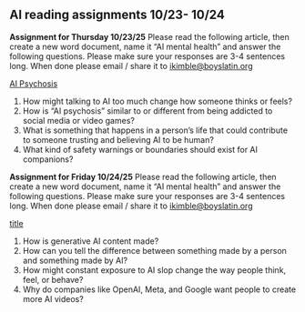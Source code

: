## AI reading assignments 10/23- 10/24


<b>Assignment for Thursday 10/23/25</b>
Please read the following article, then create a new word document, name it “AI mental health” and answer the following questions. Please make sure your responses are 3-4 sentences long. When done please email / share it to ikimble@boyslatin.org

[AI Psychosis](https://www.bbc.com/news/articles/c24zdel5j18o)

    
1. How might talking to AI too much change how someone thinks or feels?
2. How is “AI psychosis” similar to or different from being addicted  to social media or video games?
3. What is something that happens in a person’s life that could contribute to someone trusting and believing AI to be human?
4. What kind of safety warnings or boundaries should exist for AI companions?

<b>Assignment for Friday 10/24/25</b>
Please read the following article, then create a new word document, name it “AI mental health” and answer the following questions. Please make sure your responses are 3-4 sentences long. When done please email / share it to ikimble@boyslatin.org

[title](https://time.com/7326718/sora-2-ai-fake-videos-social-media/)

1. How is generative AI content made?
2. How can you tell the difference between something made by a person and something made by AI?
3. How might constant exposure to AI slop change the way people think, feel, or behave?
4. Why do companies like OpenAI, Meta, and Google want people to create more AI videos?
